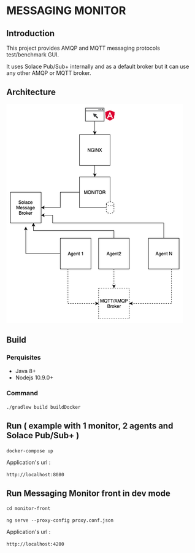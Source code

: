# MESSAGING MONITOR

## Introduction

This project provides AMQP and MQTT messaging protocols test/benchmark GUI.

It uses Solace Pub/Sub+ internally and as a default broker but it can use any other AMQP or MQTT broker. 

## Architecture

![alt text](arch.png)

## Build

### Perquisites

- Java 8+
- Nodejs 10.9.0+

### Command

`./gradlew build buildDocker`

## Run ( example with 1 monitor, 2 agents and Solace Pub/Sub+ )

`docker-compose up`

Application's url :

`http://localhost:8080`

## Run Messaging Monitor front in dev mode 

`cd monitor-front`

`ng serve --proxy-config proxy.conf.json`

Application's url :

`http://localhost:4200`